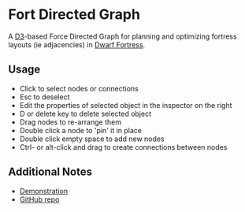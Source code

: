 # Fort Directed Graph

A [D3](https://d3js.org)-based Force Directed Graph for planning and optimizing fortress layouts (ie adjacencies) in [Dwarf Fortress](http://www.bay12games.com/dwarves/).

## Usage

- Click to select nodes or connections
- Esc to deselect
- Edit the properties of selected object in the inspector on the right
- D or delete key to delete selected object
- Drag nodes to re-arrange them
- Double click a node to 'pin' it in place
- Double click empty space to add new nodes
- Ctrl- or alt-click and drag to create connections between nodes

## Additional Notes

* [Demonstration](https://bl.ocks.org/weslord/355d8fdd7011f657b836d5591c9e30df)
* [GitHub repo](https://github.com/weslord/FortGraph)
